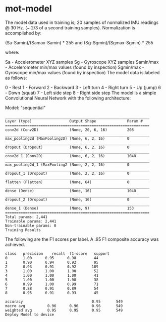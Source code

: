 # mot-model

The model data used in training is; 20 samples of normalized IMU readings @ 30 Hz. (~ 2/3 of a second training samples). Normalization is accomplished by:

(Sa-Samin)/(Samax-Samin) * 255 and (Sg-Sgmin)/(Sgmax-Sgmin) * 255

where:

Sa - Accelerometer XYZ samples
Sg - Gyroscope XYZ samples
Samin/max - Accelerometer min/max values (found by inspection)
Sgmin/max - Gyroscope min/max values (found by inspection)
The model data is labeled as follows:

0 - Rest
1 - Forward
2 - Backward
3 - Left turn
4 - Right turn
5 - Up (jump)
6 - Down (squat)
7 - Left side step
8 - Right side step
The model is a simple Convolutional Neural Network with the following architecture:

Model: "sequential"
```
_________________________________________________________________
Layer (type)                 Output Shape              Param #   
=================================================================
conv2d (Conv2D)              (None, 20, 6, 16)         208       
_________________________________________________________________
max_pooling2d (MaxPooling2D) (None, 6, 2, 16)          0         
_________________________________________________________________
dropout (Dropout)            (None, 6, 2, 16)          0         
_________________________________________________________________
conv2d_1 (Conv2D)            (None, 6, 2, 16)          1040      
_________________________________________________________________
max_pooling2d_1 (MaxPooling2 (None, 2, 2, 16)          0         
_________________________________________________________________
dropout_1 (Dropout)          (None, 2, 2, 16)          0         
_________________________________________________________________
flatten (Flatten)            (None, 64)                0         
_________________________________________________________________
dense (Dense)                (None, 16)                1040      
_________________________________________________________________
dropout_2 (Dropout)          (None, 16)                0         
_________________________________________________________________
dense_1 (Dense)              (None, 9)                 153       
=================================================================
Total params: 2,441
Trainable params: 2,441
Non-trainable params: 0
Training Results
```
The following are the F1 scores per label. A .95 F1 composite accuracy was achieved.
```
class   precision    recall  f1-score   support             
0       1.00      0.95      0.98        44            
1       0.90      0.94      0.92        95            
2       0.93      0.91      0.92       109            
3       1.00      1.00      1.00        52            
4       1.00      1.00      1.00        41            
5       1.00      1.00      1.00        38            
6       0.99      1.00      0.99        71            
7       0.88      0.91      0.89        54            
8       0.95      0.91      0.93        45      

accuracy                               0.95       549    
macro avg          0.96      0.96      0.96       549 
weighted avg       0.95      0.95      0.95       549
Deploy Model to device
```
